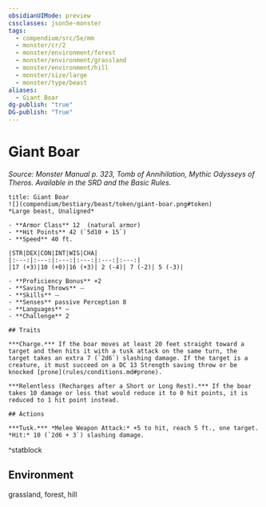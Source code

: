 ```yaml
---
obsidianUIMode: preview
cssclasses: json5e-monster
tags:
  - compendium/src/5e/mm
  - monster/cr/2
  - monster/environment/forest
  - monster/environment/grassland
  - monster/environment/hill
  - monster/size/large
  - monster/type/beast
aliases:
  - Giant Boar
dg-publish: "true"
DG-publish: "True"
---
```

# Giant Boar
*Source: Monster Manual p. 323, Tomb of Annihilation, Mythic Odysseys of Theros. Available in the SRD and the Basic Rules.*  

```ad-statblock
title: Giant Boar
![](compendium/bestiary/beast/token/giant-boar.png#token)
*Large beast, Unaligned*

- **Armor Class** 12  (natural armor)
- **Hit Points** 42 (`5d10 + 15`)
- **Speed** 40 ft.

|STR|DEX|CON|INT|WIS|CHA|
|:---:|:---:|:---:|:---:|:---:|:---:|
|17 (+3)|10 (+0)|16 (+3)| 2 (-4)| 7 (-2)| 5 (-3)|

- **Proficiency Bonus** +2
- **Saving Throws** ⏤
- **Skills** ⏤
- **Senses** passive Perception 8
- **Languages** —
- **Challenge** 2

## Traits

***Charge.*** If the boar moves at least 20 feet straight toward a target and then hits it with a tusk attack on the same turn, the target takes an extra 7 (`2d6`) slashing damage. If the target is a creature, it must succeed on a DC 13 Strength saving throw or be knocked [prone](rules/conditions.md#prone).

***Relentless (Recharges after a Short or Long Rest).*** If the boar takes 10 damage or less that would reduce it to 0 hit points, it is reduced to 1 hit point instead.

## Actions

***Tusk.*** *Melee Weapon Attack:* +5 to hit, reach 5 ft., one target. *Hit:* 10 (`2d6 + 3`) slashing damage.
```
^statblock

## Environment

grassland, forest, hill